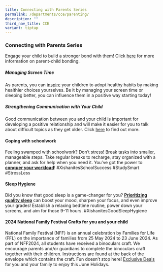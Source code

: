 ```yaml
---
title: Connecting with Parents Series
permalink: /departments/cce/parenting/
description: ""
third_nav_title: CCE
variant: tiptap
---
```

<h3><strong>Connecting with Parents Series</strong></h3>
<p>Engage your child to build a stronger bond with them! Click <a href="https://go.gov.sg/d4wfkm" rel="noopener noreferrer nofollow" target="_blank">here</a> for
more information on parent-child bonding.</p>
<h5>Managing Screen Time</h5>
<p>As parents, you can <a href="https://go.gov.sg/reducescreentime" rel="noopener noreferrer nofollow" target="_blank">inspire</a> your children to adopt
healthy habits by making healthier choices yourselves. Be it by managing
your screen time or sleeping better, you can influence them in a positive
way starting today!</p>
<h5>Strengthening Communication with Your Child</h5>
<p>Good communication between you and your child is important for developing
a positive relationship and will make it easier for you to talk about difficult
topics as they get older. Click <a href="https://go.gov.sg/strengtheningcommunication" rel="noopener noreferrer nofollow" target="_blank">here</a> to find out
more.</p>
<h4>Coping with schoolwork</h4>
<p>Feeling swamped with schoolwork? Don’t stress! Break tasks into smaller,
manageable steps. Take regular breaks to recharge, stay organized with
a planner, and ask for help when you need it. You’ve got the power to <strong><a href="/files/CCE_Coping_with_schoolwork_Infographic.pdf" rel="noopener noreferrer nofollow" target="_blank"><u>conquer your workload</u></a></strong>!
#XishanitesSchoolSuccess #StudySmart #StressLess</p>
<h4>Sleep Hygiene</h4>
<p>Did you know that good sleep is a game-changer for you? <strong><a href="/files/CCE_Sleep_Hygiene_Infographics.pdf" rel="noopener noreferrer nofollow" target="_blank"><u>Prioritizing quality sleep</u></a></strong> can
boost your mood, sharpen your focus, and even improve your grades! Establish
a relaxing bedtime routine, power down your screens, and aim for those
9-11 hours. #XishanitesGoodSleepHygiene</p>
<h4>2024 National Family Festival Crafts for you and your child</h4>
<p>National Family Festival (NFF) is an annual celebration by Families for
Life (FFL) on the importance of families from 25 May 2024 to 23 June 2024.
As part of NFF2024, all students have received a binoculars craft. We encourage
parents and/or guardians to complete the binoculars craft together with
their children. Instructions are found at the back of the envelope which
contains the craft. Fun doesn’t stop here! <a href="https://go.gov.sg/familyfestsg-2024-join-us" rel="noopener noreferrer nofollow" target="_blank">Exclusive Deals</a> for
you and your family to enjoy this June Holidays.</p>
<p></p>
<p></p>